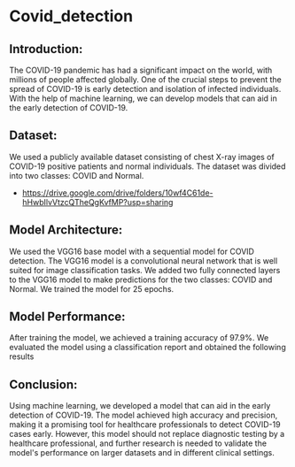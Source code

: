# Covid_detection

## Introduction:
The COVID-19 pandemic has had a significant impact on the world, with millions of people affected globally. One of the crucial steps to prevent the spread of COVID-19 is early detection and isolation of infected individuals. With the help of machine learning, we can develop models that can aid in the early detection of COVID-19.

## Dataset:
We used a publicly available dataset consisting of chest X-ray images of COVID-19 positive patients and normal individuals. The dataset was divided into two classes: COVID and Normal.
- https://drive.google.com/drive/folders/10wf4C61de-hHwbIlvVtzcQTheQgKvfMP?usp=sharing

## Model Architecture:
We used the VGG16 base model with a sequential model for COVID detection. The VGG16 model is a convolutional neural network that is well suited for image classification tasks. We added two fully connected layers to the VGG16 model to make predictions for the two classes: COVID and Normal. We trained the model for 25 epochs.

## Model Performance:
After training the model, we achieved a training accuracy of 97.9%. We evaluated the model using a classification report and obtained the following results

## Conclusion:
Using machine learning, we developed a model that can aid in the early detection of COVID-19. The model achieved high accuracy and precision, making it a promising tool for healthcare professionals to detect COVID-19 cases early. However, this model should not replace diagnostic testing by a healthcare professional, and further research is needed to validate the model's performance on larger datasets and in different clinical settings.

